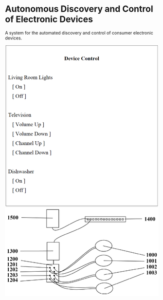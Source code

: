 # Autonomous Discovery and Control of Electronic Devices

A system for the automated discovery and control of consumer electronic devices.

![](user_interface.png)
![](hardware.png)
